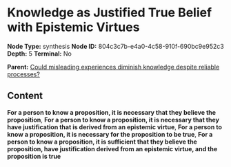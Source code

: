 # Knowledge as Justified True Belief with Epistemic Virtues

**Node Type:** synthesis
**Node ID:** 804c3c7b-e4a0-4c58-910f-690bc9e952c3
**Depth:** 5
**Terminal:** No

**Parent:** [Could misleading experiences diminish knowledge despite reliable processes?](could-misleading-experiences-diminish-knowledge-despite-reliable-processes-antithesis-3f17ba6e-228a-4e6c-a091-f731ec89e142.md)

## Content

**For a person to know a proposition, it is necessary that they believe the proposition**, **For a person to know a proposition, it is necessary that they have justification that is derived from an epistemic virtue**, **For a person to know a proposition, it is necessary for the proposition to be true**, **For a person to know a proposition, it is sufficient that they believe the proposition, have justification derived from an epistemic virtue, and the proposition is true**

